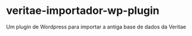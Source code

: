 # veritae-importador-wp-plugin
Um plugin de Wordpress para importar a antiga base de dados da Veritae
